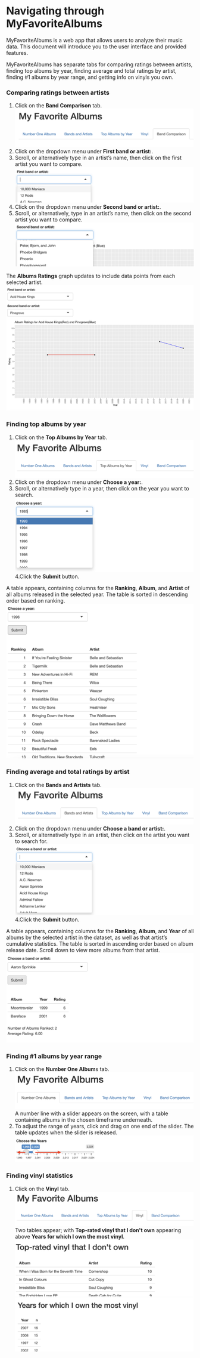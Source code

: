 # Navigating through MyFavoriteAlbums

MyFavoriteAlbums is a web app that allows users to analyze their music data. 
This document will introduce you to the user interface and provided features.

MyFavoriteAlbums has separate tabs for comparing ratings between artists,
finding top albums by year, finding average and total ratings by artist, finding #1 albums
by year range, and getting info on vinyls you own.

### Comparing ratings between artists
  1. Click on the **Band Comparison** tab.
     ![band comparison tab](./img/band-comparison-tab.png)
  2. Click on the dropdown menu under **First band or artist:**.
  3. Scroll, or alternatively type in an artist’s name, then click on the first artist you want to compare.
     ![first artist dropdown](./img/band-comparison-first-dropdown.png)
  4. Click on the dropdown menu under **Second band or artist:**.
  5. Scroll, or alternatively, type in an artist’s name, then click on the second artist you want to compare.
     ![second artist dropdown](./img/band-comparison-second-dropdown.png)

The **Albums Ratings** graph updates to include data points from each selected artist.
![albums ratings example graph](./img/band-comparison-graph.png)


### Finding top albums by year
  1. Click on the **Top Albums by Year** tab.
     ![top albums by year tab](./img/top-albums-by-year-tab.png)
  2. Click on the dropdown menu under **Choose a year:**.
  3. Scroll, or alternatively type in a year, then click on the year you want to search.
     ![top album year dropdown](./img/top-albums-by-year-dropdown.png)
  4.Click the **Submit** button.

A table appears, containing columns for the **Ranking**, **Album**, and **Artist** of all albums released in the selected year.
The table is sorted in descending order based on ranking. 
![top albums by year example table](./img/top-albums-by-year-table.png)


### Finding average and total ratings by artist
  1. Click on the **Bands and Artists** tab.
     ![bands and artists tab](./img/bands-and-artists-tab.png)
  2. Click on the dropdown menu under **Choose a band or artist:**.
  3. Scroll, or alternatively type in an artist, then click on the artist you want to search for.
     ![bands and artists dropdown](./img/bands-and-artists-search.png)
  4.Click the **Submit** button.

A table appears, containing columns for the **Ranking**, **Album**, and **Year** of all albums by the selected artist
in the dataset, as well as that artist’s cumulative statistics. 
The table is sorted in ascending order based on album release date. Scroll down to view more albums from that artist.
![bands and artists example table](./img/bands-and-artists-table.png)


### Finding #1 albums by year range
  1. Click on the **Number One Album**s tab.
     ![number one albums tab](./img/number-one-albums-tab.png)
     A number line with a slider appears on the screen, with a table containing albums in the chosen timeframe underneath.
  2. To adjust the range of years, click and drag on one end of the slider. The table updates when the slider is released.
     ![number one albums slider](./img/number-one-albums-sliders.png)



### Finding vinyl statistics
  1. Click on the **Vinyl** tab.
     ![vinyl tab](./img/vinyl-tab.png)
Two tables appear; with **Top-rated vinyl that I don't own** appearing above **Years for which I own the most vinyl**.
![vinyl example table 1](./img/vinyl-table1.png)
![vinyl example table 2](./img/vinyl-table2.png)
